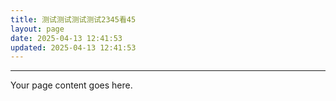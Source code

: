 ```yaml
---
title: 测试测试测试测试2345看45
layout: page
date: 2025-04-13 12:41:53
updated: 2025-04-13 12:41:53
---
```


---

Your page content goes here.